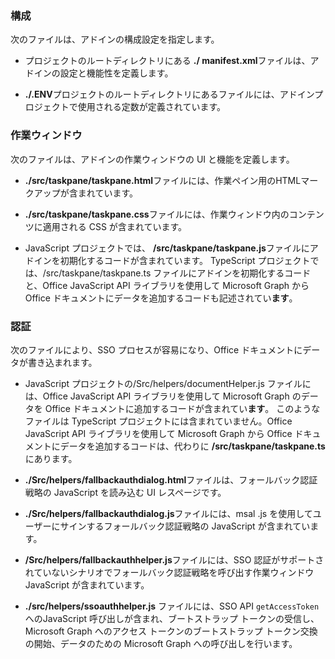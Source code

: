 ### <a name="configuration"></a>構成

次のファイルは、アドインの構成設定を指定します。

- プロジェクトのルートディレクトリにある **./ manifest.xml**ファイルは、アドインの設定と機能性を定義します。

- **./.ENV**プロジェクトのルートディレクトリにあるファイルには、アドインプロジェクトで使用される定数が定義されています。

### <a name="task-pane"></a>作業ウィンドウ 

次のファイルは、アドインの作業ウィンドウの UI と機能を定義します。

- **./src/taskpane/taskpane.html**ファイルには、作業ペイン用のHTMLマークアップが含まれています。

- **./src/taskpane/taskpane.css**ファイルには、作業ウィンドウ内のコンテンツに適用される CSS が含まれています。

- JavaScript プロジェクトでは、 **/src/taskpane/taskpane.js**ファイルにアドインを初期化するコードが含まれています。 TypeScript プロジェクトでは、/src/taskpane/taskpane.ts ファイルにアドインを初期化するコードと、Office JavaScript API ライブラリを使用して Microsoft Graph から Office ドキュメントにデータを追加するコードも記述されてい**ます**。

### <a name="authentication"></a>認証

次のファイルにより、SSO プロセスが容易になり、Office ドキュメントにデータが書き込まれます。

- JavaScript プロジェクトの/Src/helpers/documentHelper.js ファイルには、Office JavaScript API ライブラリを使用して Microsoft Graph のデータを Office ドキュメントに追加するコードが含まれてい**ます**。 このようなファイルは TypeScript プロジェクトには含まれていません。Office JavaScript API ライブラリを使用して Microsoft Graph から Office ドキュメントにデータを追加するコードは、代わりに **/src/taskpane/taskpane.ts**にあります。

- **./Src/helpers/fallbackauthdialog.html**ファイルは、フォールバック認証戦略の JavaScript を読み込む UI レスページです。

- **./Src/helpers/fallbackauthdialog.js**ファイルには、msal .js を使用してユーザーにサインするフォールバック認証戦略の JavaScript が含まれています。

- **/Src/helpers/fallbackauthhelper.js**ファイルには、SSO 認証がサポートされていないシナリオでフォールバック認証戦略を呼び出す作業ウィンドウ JavaScript が含まれています。

- **./src/helpers/ssoauthhelper.js** ファイルには、SSO API `getAccessToken` へのJavaScript 呼び出しが含まれ、ブートストラップ トークンの受信し、Microsoft Graph へのアクセス トークンのブートストラップ トークン交換の開始、データのための Microsoft Graph への呼び出しを行います。